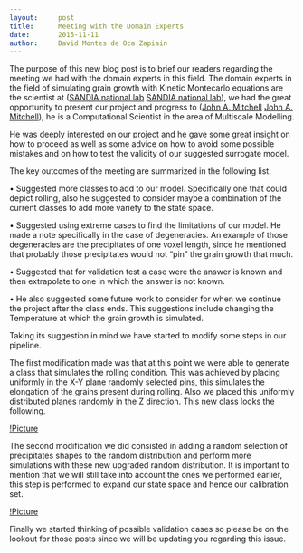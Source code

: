 ```yaml
---
layout:     post
title:      Meeting with the Domain Experts
date:       2015-11-11
author:     David Montes de Oca Zapiain
---
```


The purpose of this new blog post is to brief our readers regarding the meeting we had with the domain experts in this field.
The domain experts in the field of simulating grain growth with Kinetic Montecarlo equations are the scientist at ([SANDIA national lab] [SANDIA national lab]), we had the great opportunity to present our project and progress to ([John A. Mitchell] [John A. Mitchell]), he is a Computational Scientist in the area of Multiscale Modelling. 

He was deeply interested on our project and he gave some great insight on how to proceed as well as some advice on how to avoid some possible mistakes and on how to test the validity of our suggested surrogate model. 


The key outcomes of the meeting are summarized in the following list:


•	Suggested more classes to add to our model. Specifically one that could depict rolling, also he suggested to consider maybe a combination of the current classes to add more variety to the state space. 

•	Suggested using extreme cases to find the limitations of our model. He made a note specifically in the case of degeneracies. An example of those degeneracies are the precipitates of one voxel length, since he mentioned that probably those precipitates would not “pin” the grain growth that much. 


•	Suggested that for validation test a case were the answer is known and then extrapolate to one in which the answer is not known.

•	He also suggested some future work to consider for when we continue the project after the class ends. This suggestions include changing the Temperature at which the grain growth is simulated.

Taking its suggestion in mind we have started to modify some steps in our pipeline. 


The first modification made was that at this point we were able to generate a class that simulates the rolling condition. This was achieved by placing uniformly in the X-Y plane randomly selected pins, this simulates the elongation of the grains present during rolling. Also we placed this uniformly distributed planes randomly in the Z direction. This new class looks the following.

[!Picture](https://cloud.githubusercontent.com/assets/12492589/11170295/d42c56f2-8b9d-11e5-8423-44eb6be7047d.JPG)


The second modification we did consisted in adding a random selection of precipitates shapes to the random distribution and perform more simulations with these new upgraded random distribution. It is important to mention that we will still take into account the ones we performed earlier, this step is performed to expand our state space and hence our calibration set.

[!Picture](https://cloud.githubusercontent.com/assets/12492589/11170304/20ea26ae-8b9e-11e5-94cb-c10caef9b275.JPG)

Finally we started thinking of possible validation cases so please be on the lookout for those posts since we will be updating you regarding this issue.


[SANDIA national lab]:http://www.sandia.gov/
[John A. Mitchell]:https://cfwebprod.sandia.gov/cfdocs/CompResearch/templates/insert/profile.cfm?snl_id=13850
